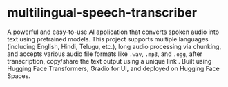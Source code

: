 # multilingual-speech-transcriber

A powerful and easy-to-use AI application that converts spoken audio into text using pretrained models. This project supports multiple languages (including English, Hindi, Telugu, etc.), long audio processing via chunking, and accepts various audio file formats like `.wav`, `.mp3`, and `.ogg`, after transcription, copy/share the text output using a unique link . Built using Hugging Face Transformers, Gradio for UI, and deployed on Hugging Face Spaces.
